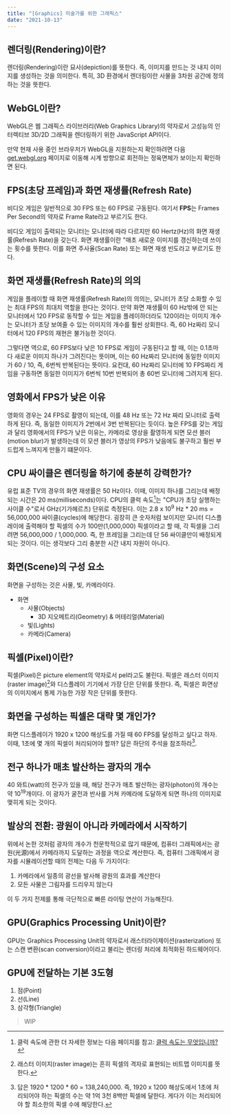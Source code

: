```yaml
---
title: "[Graphics] 미술가를 위한 그래픽스"
date: "2021-10-13"
---
```


[클럭 속도는 무엇입니까?]: https://www.intel.co.kr/content/www/kr/ko/gaming/resources/cpu-clock-speed.html

## 렌더링(Rendering)이란?

렌더링(Rendering)이란 묘사(depiction)를 뜻한다. 즉, 이미지를 만드는 것 내지 이미지를 생성하는 것을 의미한다. 특히, 3D 환경에서 렌더링이란 사물을 3차원 공간에 정의하는 것을 뜻한다.

## WebGL이란?

WebGL은 웹 그래픽스 라이브러리(Web Graphics Library)의 약자로서 고성능의 인터렉티브 3D/2D 그래픽을 렌더링하기 위한 JavaScript API이다.

만약 현재 사용 중인 브라우저가 WebGL을 지원하는지 확인하려면 다음 [get.webgl.org](http://get.webgl.org/) 페이지로 이동해 시계 방향으로 회전하는 정육면체가 보이는지 확인하면 된다.

## FPS(초당 프레임)과 화면 재생률(Refresh Rate)

비디오 게임은 일반적으로 30 FPS 또는 60 FPS로 구동된다. 여기서 **FPS**는 Frames Per Second의 약자로 Frame Rate라고 부르기도 한다.

비디오 게임이 출력되는 모니터는 모니터에 따라 다르지만 60 Hertz(Hz)의 화면 재생률(Refresh Rate)을 갖는다. 화면 재생률이란 "매초 새로운 이미지를 갱신하는데 쓰이는 횟수를 뜻한다. 이를 화면 주사율(Scan Rate) 또는 화면 재생 빈도라고 부르기도 한다.

## 화면 재생률(Refresh Rate)의 의의

게임을 플레이할 때 화면 재생률(Refresh Rate)의 의의는, 모니터가 초당 소화할 수 있는 최대 FPS의 최대치 역할을 한다는 것이다. 만약 화면 재생률이 60 Hz밖에 안 되는 모니터에서 120 FPS로 동작할 수 있는 게임을 플레이하더라도 120이라는 이미지 개수는 모니터가 초당 보여줄 수 있는 이미지의 개수를 훨씬 상회한다. 즉, 60 Hz짜리 모니터에서 120 FPS의 재현은 불가능한 것이다.

그렇다면 역으로, 60 FPS보다 낮은 10 FPS로 게임이 구동된다고 할 때, 이는 0.1초마다 새로운 이미지 하나가 그려진다는 뜻이며, 이는 60 Hz짜리 모니터에 동일한 이미지가 60 / 10, 즉, 6번씩 반복된다는 뜻이다. 요컨대, 60 Hz짜리 모니터에 10 FPS짜리 게임을 구동하면 동일한 이미지가 6번씩 10번 반복되어 총 60번 모니터에 그려지게 된다.

## 영화에서 FPS가 낮은 이유

영화의 경우는 24 FPS로 촬영이 되는데, 이를 48 Hz 또는 72 Hz 짜리 모니터로 출력하게 된다. 즉, 동일한 이미지가 2번에서 3번 반복된다는 듯이다. 높은 FPS를 갖는 게임과 달리 영화에서의 FPS가 낮은 이유는, 카메라로 영상을 촬영하게 되면 모션 블러(motion blur)가 발생하는데 이 모션 블러가 영상의 FPS가 낮음에도 불구하고 훨씬 부드럽게 느껴지게 만들기 떄문이다.

## CPU 싸이클은 렌더링을 하기에 충분히 강력한가?

유럽 표준 TV의 경우의 화면 재생률은 50 Hz이다. 이때, 이미지 하나를 그리는데 배정되는 시간은 20 ms(milliseconds)이다. CPU의 클럭 속도[^1]는 "CPU가 초당 실행하는 사이클 수"로서 GHz(기가헤르츠) 단위로 측정된다. 이는 2.8 x 10<sup>9</sup> Hz * 20 ms = 56,000,000 싸이클(cycles)에 해당한다. 굉장히 큰 숫자처럼 보이지만 모니터 디스플레이에 출력해야 할 픽셀의 수가 100만(1,000,000) 픽셀이라고 할 때, 각 픽셀을 그리려면 56,000,000 / 1,000,000. 즉, 한 프레임을 그리는데 단 56 싸이클만이 배정되게 되는 것이다. 이는 생각보다 그리 충분한 시간 내지 자원이 아니다.

## 화면(Scene)의 구성 요소

화면을 구성하는 것은 사물, 빛, 카메라이다.

- 화면
  - 사물(Objects)
    - 3D 지오메트리(Geometry) & 머테리얼(Material)
  - 빛(Lights)
  - 카메라(Camera)

## 픽셀(Pixel)이란?

픽셀(Pixel)은 picture element의 약자로서 pel라고도 불린다. 픽셀은 래스터 이미지(raster image)[^2]와 디스플레이 기기에서 가장 단은 단위를 뜻한다. 즉, 픽셀은 화면상의 이미지에서 통제 가능한 가장 작은 단위를 뜻한다.

## 화면을 구성하는 픽셀은 대략 몇 개인가?

화면 디스플레이가 1920 x 1200 해상도를 가질 때 60 FPS를 달성하고 싶다고 하자. 이때, 1초에 몇 개의 픽셀이 처리되어야 할까? 답은 하단의 주석을 참조하라[^3].

## 전구 하나가 매초 발산하는 광자의 개수

40 와트(watt)의 전구가 있을 때, 해당 전구가 매초 발산하는 광자(photon)의 개수는 약 10<sup>19</sup>개이다. 이 광자가 굴전과 반사를 거쳐 카메라에 도달하게 되면 하나의 이미지로 맺히게 되는 것이다.

## 발상의 전환: 광원이 아니라 카메라에서 시작하기

위에서 논한 것처럼 광자의 개수가 천문학적으로 많기 때문에, 컴퓨터 그래픽에서는 광원(光源)에서 카메라까지 도달하는 과정을 역으로 계산한다. 즉, 컴퓨터 그래픽에서 광자를 시뮬레이션할 때의 전제는 다음 두 가지이다:

1. 카메라에서 일종의 광선을 발사해 광원의 효과를 계산한다
2. 모든 사물은 그림자를 드리우지 않는다

이 두 가지 전제를 통해 극단적으로 빠른 라이팅 연산이 가능해진다.

## GPU(Graphics Processing Unit)이란?

GPU는 Graphics Processing Unit의 약자로서 래스터라이제이션(rasterization) 또는 스캔 변환(scan conversion)이라고 불리는 렌더링 처리에 최적화된 하드웨어이다.

## GPU에 전달하는 기본 3도형

1. 점(Point)
2. 선(Line)
3. 삼각형(Triangle)

> WIP

[^1]: 클럭 속도에 관한 더 자세한 정보는 다음 페이지를 참고: [클럭 속도는 무엇입니까?]
[^2]: 래스터 이미지(raster image)는 흔히 픽셀의 격자로 표현되는 비트맵 이미지를 뜻한다.
[^3]: 답은 1920 * 1200 * 60 = 138,240,000. 즉, 1920 x 1200 해상도에서 1초에 처리되어야 하는 픽셀의 수는 약 1억 3천 8백만 픽셀에 달한다. 게다가 이는 처리되어야 할 최소한의 픽셀 수에 해당한다.
